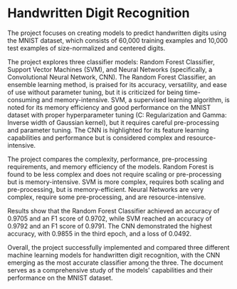 # Handwritten Digit Recognition
The project focuses on creating models to predict handwritten digits using the MNIST dataset, which consists of 60,000 training examples and 10,000 test examples of size-normalized and centered digits.

The project explores three classifier models: Random Forest Classifier, Support Vector Machines (SVM), and Neural Networks (specifically, a Convolutional Neural Network, CNN). The Random Forest Classifier, an ensemble learning method, is praised for its accuracy, versatility, and ease of use without parameter tuning, but it is criticized for being time-consuming and memory-intensive. SVM, a supervised learning algorithm, is noted for its memory efficiency and good performance on the MNIST dataset with proper hyperparameter tuning (C: Regularization and Gamma: Inverse width of Gaussian kernel), but it requires careful pre-processing and parameter tuning. The CNN is highlighted for its feature learning capabilities and performance but is considered complex and resource-intensive.

The project compares the complexity, performance, pre-processing requirements, and memory efficiency of the models. Random Forest is found to be less complex and does not require scaling or pre-processing but is memory-intensive. SVM is more complex, requires both scaling and pre-processing, but is memory-efficient. Neural Networks are very complex, require some pre-processing, and are resource-intensive.

Results show that the Random Forest Classifier achieved an accuracy of 0.9705 and an F1 score of 0.9702, while SVM reached an accuracy of 0.9792 and an F1 score of 0.9791. The CNN demonstrated the highest accuracy, with 0.9855 in the third epoch, and a loss of 0.0492.

Overall, the project successfully implemented and compared three different machine learning models for handwritten digit recognition, with the CNN emerging as the most accurate classifier among the three. The document serves as a comprehensive study of the models' capabilities and their performance on the MNIST dataset.
